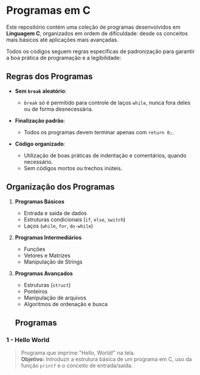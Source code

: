 # Programas em C

Este repositório contém uma coleção de programas desenvolvidos em **Linguagem C**, organizados em ordem de dificuldade: desde os conceitos mais básicos até aplicações mais avançadas.

Todos os códigos seguem regras específicas de padronização para garantir a boa prática de programação e a legibilidade:

## Regras dos Programas

- **Sem `break` aleatório**:  
  - `break` só é permitido para controle de laços `while`, nunca fora deles ou de forma desnecessária.
  
- **Finalização padrão**:  
  - Todos os programas devem terminar apenas com `return 0;`.

- **Código organizado**:  
  - Utilização de boas práticas de indentação e comentários, quando necessário.
  - Sem códigos mortos ou trechos inúteis.

## Organização dos Programas

1. **Programas Básicos**  
   - Entrada e saída de dados
   - Estruturas condicionais (`if`, `else`, `switch`)
   - Laços (`while`, `for`, `do-while`)

2. **Programas Intermediários**  
   - Funções
   - Vetores e Matrizes
   - Manipulação de Strings

3. **Programas Avançados**  
   - Estruturas (`struct`)
   - Ponteiros
   - Manipulação de arquivos
   - Algoritmos de ordenação e busca


   ## Programas

### 1 - Hello World
> Programa que imprime "Hello, World!" na tela.  
> **Objetivo:** Introduzir a estrutura básica de um programa em C, uso da função `printf` e o conceito de entrada/saída.
